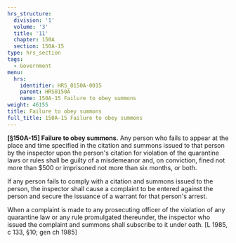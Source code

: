 ```yaml
---
hrs_structure:
  division: '1'
  volume: '3'
  title: '11'
  chapter: 150A
  section: 150A-15
type: hrs_section
tags:
  - Government
menu:
  hrs:
    identifier: HRS_0150A-0015
    parent: HRS0150A
    name: 150A-15 Failure to obey summons
weight: 46155
title: Failure to obey summons
full_title: 150A-15 Failure to obey summons
---
```

**[§150A-15] Failure to obey summons.** Any person who fails to appear at the place and time specified in the citation and summons issued to that person by the inspector upon the person's citation for violation of the quarantine laws or rules shall be guilty of a misdemeanor and, on conviction, fined not more than $500 or imprisoned not more than six months, or both.

If any person fails to comply with a citation and summons issued to the person, the inspector shall cause a complaint to be entered against the person and secure the issuance of a warrant for that person's arrest.

When a complaint is made to any prosecuting officer of the violation of any quarantine law or any rule promulgated thereunder, the inspector who issued the complaint and summons shall subscribe to it under oath. [L 1985, c 133, §10; gen ch 1985]